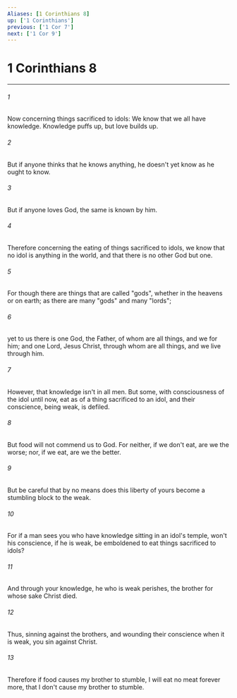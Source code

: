 ```yaml
---
Aliases: [1 Corinthians 8]
up: ['1 Corinthians']
previous: ['1 Cor 7']
next: ['1 Cor 9']
---
```

# 1 Corinthians 8
***





###### 1 

Now concerning things sacrificed to idols: We know that we all have knowledge. Knowledge puffs up, but love builds up. 



###### 2 

But if anyone thinks that he knows anything, he doesn't yet know as he ought to know. 



###### 3 

But if anyone loves God, the same is known by him. 



###### 4 

Therefore concerning the eating of things sacrificed to idols, we know that no idol is anything in the world, and that there is no other God but one. 



###### 5 

For though there are things that are called "gods", whether in the heavens or on earth; as there are many "gods" and many "lords"; 



###### 6 

yet to us there is one God, the Father, of whom are all things, and we for him; and one Lord, Jesus Christ, through whom are all things, and we live through him. 



###### 7 

However, that knowledge isn't in all men. But some, with consciousness of the idol until now, eat as of a thing sacrificed to an idol, and their conscience, being weak, is defiled. 



###### 8 

But food will not commend us to God. For neither, if we don't eat, are we the worse; nor, if we eat, are we the better. 



###### 9 

But be careful that by no means does this liberty of yours become a stumbling block to the weak. 



###### 10 

For if a man sees you who have knowledge sitting in an idol's temple, won't his conscience, if he is weak, be emboldened to eat things sacrificed to idols? 



###### 11 

And through your knowledge, he who is weak perishes, the brother for whose sake Christ died. 



###### 12 

Thus, sinning against the brothers, and wounding their conscience when it is weak, you sin against Christ. 



###### 13 

Therefore if food causes my brother to stumble, I will eat no meat forever more, that I don't cause my brother to stumble.
